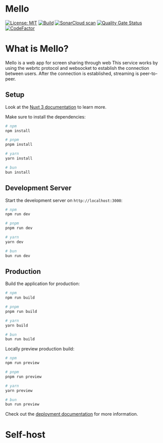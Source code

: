 # Mello 
[![License: MIT](https://img.shields.io/badge/License-MIT-yellow.svg)](https://opensource.org/licenses/MIT)
[![Build](https://github.com/bnlabs/mello/actions/workflows/build.yml/badge.svg)](https://github.com/bnlabs/mello/actions/workflows/build.yml)
[![SonarCloud scan](https://github.com/bnlabs/mello/actions/workflows/sonarcloud.yaml/badge.svg)](https://github.com/bnlabs/mello/actions/workflows/sonarcloud.yaml)
[![Quality Gate Status](https://sonarcloud.io/api/project_badges/measure?project=bnlabs_mello&metric=alert_status)](https://sonarcloud.io/summary/new_code?id=bnlabs_mello)
[![CodeFactor](https://www.codefactor.io/repository/github/bnlabs/mello/badge)](https://www.codefactor.io/repository/github/bnlabs/mello)
# What is Mello?
Mello is a web app for screen sharing through web
This service works by using the webrtc protocol and websocket to establish the connection between users. After the connection is established, streaming is peer-to-peer.



## Setup
Look at the [Nuxt 3 documentation](https://nuxt.com/docs/getting-started/introduction) to learn more.

Make sure to install the dependencies:

```bash
# npm
npm install

# pnpm
pnpm install

# yarn
yarn install

# bun
bun install
```

## Development Server

Start the development server on `http://localhost:3000`:

```bash
# npm
npm run dev

# pnpm
pnpm run dev

# yarn
yarn dev

# bun
bun run dev
```

## Production

Build the application for production:

```bash
# npm
npm run build

# pnpm
pnpm run build

# yarn
yarn build

# bun
bun run build
```

Locally preview production build:

```bash
# npm
npm run preview

# pnpm
pnpm run preview

# yarn
yarn preview

# bun
bun run preview
```

Check out the [deployment documentation](https://nuxt.com/docs/getting-started/deployment) for more information.

# Self-host
